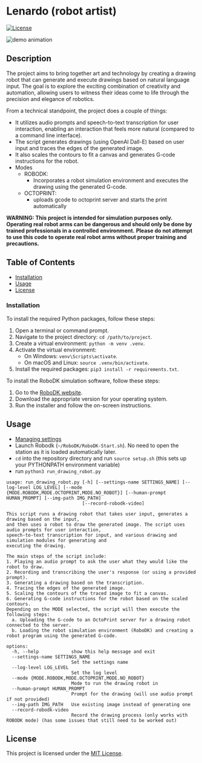 # Lenardo (robot artist)

[![License](https://img.shields.io/badge/license-MIT-blue.svg)](LICENSE)

![demo animation](demo.gif)

## Description

The project aims to bring together art and technology by creating a drawing robot that can generate and execute drawings based on natural language input. The goal is to explore the exciting combination of creativity and automation, allowing users to witness their ideas come to life through the precision and elegance of robotics.

From a technical standpoint, the project does a couple of things:
- It utilizes audio prompts and speech-to-text transcription for user interaction, enabling an interaction that feels more natural (compared to a command line interface). 
- The script generates drawings (using OpenAI Dall-E) based on user input and traces the edges of the generated image. 
- It also scales the contours to fit a canvas and generates G-code instructions for the robot. 
- Modes
  - ROBODK:
    - Incorporates a robot simulation environment and executes the drawing using the generated G-code.
  - OCTOPRINT:
    - uploads gcode to octoprint server and starts the print automatically

**WARNING: This project is intended for simulation purposes only. Operating real robot arms can be dangerous and should only be done by trained professionals in a controlled environment.**
**Please do not attempt to use this code to operate real robot arms without proper training and precautions.**

## Table of Contents

- [Installation](#installation)
- [Usage](#usage)
- [License](#license)


### Installation

To install the required Python packages, follow these steps:

1. Open a terminal or command prompt.
2. Navigate to the project directory: `cd /path/to/project`.
3. Create a virtual environment: `python -m venv .venv`.
4. Activate the virtual environment:
    - On Windows: `venv\Scripts\activate`.
    - On macOS and Linux: `source .venv/bin/activate`.
5. Install the required packages: `pip3 install -r requirements.txt`.

To install the RoboDK simulation software, follow these steps:

1. Go to the [RoboDK website](https://robodk.com/).
2. Download the appropriate version for your operating system.
3. Run the installer and follow the on-screen instructions.

## Usage
- [Managing settings](settings/README.md)
- Launch Robodk (`~/RoboDK/RoboDK-Start.sh`). No need to open the station as it is loaded automatically later.
- `cd` into the repository directory and run `source setup.sh` (this sets up your PYTHONPATH environment variable)
- run `python3 run_drawing_robot.py`

```
usage: run_drawing_robot.py [-h] [--settings-name SETTINGS_NAME] [--log-level LOG_LEVEL] [--mode {MODE.ROBODK,MODE.OCTOPRINT,MODE.NO_ROBOT}] [--human-prompt HUMAN_PROMPT] [--img-path IMG_PATH]
                            [--record-robodk-video]

This script runs a drawing robot that takes user input, generates a drawing based on the input,
and then uses a robot to draw the generated image. The script uses audio prompts for user interaction,
speech-to-text transcription for input, and various drawing and simulation modules for generating and
executing the drawing.

The main steps of the script include:
1. Playing an audio prompt to ask the user what they would like the robot to draw.
2. Recording and transcribing the user's response (or using a provided prompt).
3. Generating a drawing based on the transcription.
4. Tracing the edges of the generated image.
5. Scaling the contours of the traced image to fit a canvas.
6. Generating G-code instructions for the robot based on the scaled contours.
Depending on the MODE selected, the script will then execute the following steps:
  a. Uploading the G-code to an OctoPrint server for a drawing robot connected to the server.
  b. Loading the robot simulation environment (RoboDK) and creating a robot program using the generated G-code.

options:
  -h, --help            show this help message and exit
  --settings-name SETTINGS_NAME
                        Set the settings name
  --log-level LOG_LEVEL
                        Set the log level
  --mode {MODE.ROBODK,MODE.OCTOPRINT,MODE.NO_ROBOT}
                        Mode to run the drawing robot in
  --human-prompt HUMAN_PROMPT
                        Prompt for the drawing (will use audio prompt if not provided)
  --img-path IMG_PATH   Use existing image instead of generating one
  --record-robodk-video
                        Record the drawing process (only works with ROBODK mode) (has some issues that still need to be worked out)
```

## License

This project is licensed under the [MIT License](LICENSE.txt).

